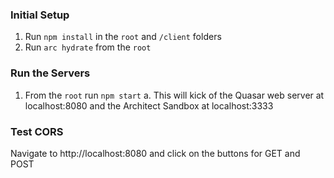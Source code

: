 ### Initial Setup

1. Run `npm install` in the `root` and `/client` folders
2. Run `arc hydrate` from the `root`


### Run the Servers

1. From the `root` run `npm start`
  a. This will kick of the Quasar web server at localhost:8080 and the Architect Sandbox at localhost:3333

### Test CORS

Navigate to http://localhost:8080 and click on the buttons for GET and POST
